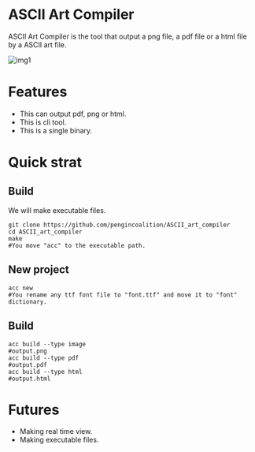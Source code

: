 # ASCII Art Compiler
ASCII Art Compiler is the tool that output a png file, a pdf file or a html file by a ASCII art file.

![img1](https://github.com/pengincoalition/ASCII_art_compiler/raw/master/explain/img1/output.png)

# Features
* This can output pdf, png or html.
* This is cli tool.
* This is a single binary.

# Quick strat
## Build
We will make executable files.
```shell
git clone https://github.com/pengincoalition/ASCII_art_compiler
cd ASCII_art_compiler
make
#You move "acc" to the executable path.
```
## New project
```
acc new
#You rename any ttf font file to "font.ttf" and move it to "font" dictionary.
```

## Build
```shell 
acc build --type image
#output.png
acc build --type pdf
#output.pdf
acc build --type html
#output.html
```

# Futures
* Making real time view.
* Making executable files.
 

